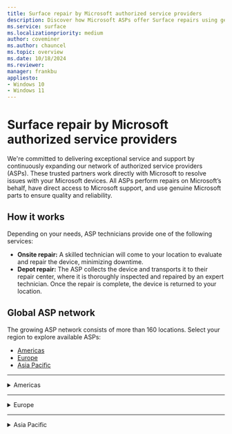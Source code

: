 ```yaml
---
title: Surface repair by Microsoft authorized service providers
description: Discover how Microsoft ASPs offer Surface repairs using genuine parts & direct support, collaborating closely with Microsoft for quality service.
ms.service: surface
ms.localizationpriority: medium
author: coveminer
ms.author: chauncel
ms.topic: overview
ms.date: 10/18/2024
ms.reviewer: 
manager: frankbu
appliesto:
- Windows 10
- Windows 11
---
```


# Surface repair by Microsoft authorized service providers

We're committed to delivering exceptional service and support by continuously expanding our network of authorized service providers (ASPs). These trusted partners work directly with Microsoft to resolve issues with your Microsoft devices. All ASPs perform repairs on Microsoft’s behalf, have direct access to Microsoft support, and use genuine Microsoft parts to ensure quality and reliability.

## How it works

Depending on your needs, ASP technicians provide one of the following services:

- **Onsite repair:** A skilled technician will come to your location to evaluate and repair the device, minimizing downtime.  
- **Depot repair:** The ASP collects the device and transports it to their repair center, where it is thoroughly inspected and repaired by an expert technician. Once the repair is complete, the device is returned to your location.

## Global ASP network

The growing ASP network consists of more than 160 locations. Select your region to explore available ASPs:

- [Americas](#americas)
- [Europe](#europe)
- [Asia Pacific](#asia-pacific)

---

<details id="americas">
  <summary>Americas</summary>

The Americas provide extensive repair services with ASPs available in Canada and the United States, supporting both consumers and businesses. These providers offer onsite and depot repair options.

### Canada

| **Authorized Service Provider**     | **Onsite repair** | **Depot repair** |
|-------------------------------------|-------------------|------------------|
| CompuCom                            |                   | ✔                |
| Compugen                            |                   | ✔                |
| Converge Technology Solutions       | ✘                 | ✔                |
| Coreio                              |                   | ✔                |
| Insight                             |                   | ✔                |
| IT Mission                          |                   | ✔                |
| Microserve                          |                   | ✔                |
| TD SYNNEX                           |                   | ✔                |
| WBM Technologies                    |                   | ✔                |

### United States

| **Authorized Service Provider**     | **Onsite repair** | **Depot repair** |
|-------------------------------------|-------------------|------------------|
| Applied Data Technologies           |                   | ✔                |
| Checkpoint Services                 | ✔                 |                  |
| CompuCom                            |                   | ✔                |
| Compugen                            |                   | ✔                |
| Connection                          |                   | ✔                |
| Converge Technology Solutions       |                   | ✔                |
| Coreio                              |                   | ✔                |
| DHE                                 |                   | ✔                |
| DI Technology Group Inc             |                   | ✔                |
| DXC Technology                      |                   | ✔                |
| FedEx                               |                   | ✔                |
| GlobalAsset                         |                   | ✔                |
| Insight                             |                   | ✔                |
| Integration Technologies Group      |                   | ✔                |
| IT savvy                            |                   | ✔                |
| MCPC                                |                   | ✔                |
| MicroK12                            |                   | ✔                |
| Mobile ME IT                        |                   | ✔                |
| Netsync Network Solutions           |                   | ✔                |
| New York Computer Help              |                   | ✔                |
| ProTech Computer Systems, Inc       |                   | ✔                |
| Sterling                            |                   | ✔                |
| TD SYNNEX                           |                   | ✔                |
| Trafera                             |                   | ✔                |
| UDT                                 |                   | ✔                |
| Zones                               |                   | ✔                |

</details>

---

<details id="europe">
  <summary>Europe</summary>

Europe offers a range of ASPs that cater to local and cross-border customers, providing both technical expertise and genuine parts to ensure quality repairs.

### Austria

| **Authorized Service Provider**      | **Onsite repair** | **Depot repair** |
|--------------------------------------|-------------------|------------------|
| Bechtle GmbH IT Systemhaus           |                   | ✔                |
| CLS                                  |                   | ✔                |
| Mobiletouch Austria GmbH             |                   | ✔                |

### United Kingdom

| **Authorized Service Provider**      | **Onsite repair** | **Depot repair** |
|--------------------------------------|-------------------|------------------|
| Academia Ltd                         |                   | ✔                |
| Carillion                            |                   | ✔                |
| Centerprise                          |                   | ✔                |
| CDW                                  |                   | ✔                |
| Class Technology Solutions           |                   | ✔                |
| Currys                               |                   | ✔                |
| HybrIT                               |                   | ✔                |
| DXC Technology (UK)                  |                   | ✔                |
| TMT First Limited                    |                   | ✔                |
| Westcoast                            |                   | ✔                |
| XMA                                  |                   | ✔                |
| Zones                                |                   | ✔                |

</details>

---

<details id="asia-pacific">
  <summary>Asia Pacific</summary>

ASPs in the Asia Pacific region offer a mix of onsite and depot services, meeting the needs of both personal and business users across several countries.

### Australia

| **Authorized Service Provider**      | **Onsite repair** | **Depot repair** |
|--------------------------------------|-------------------|------------------|
| ASI Solutions                        |                   | ✔                |
| Comp Now                             |                   | ✔                |
| JB Hi-Fi                             |                   | ✔                |
| KEH Partnership                      |                   | ✔                |
| Stott & Hoare                        |                   | ✔                |
| Winthrop                             |                   | ✔                |

### Japan

| **Authorized Service Provider**      | **Onsite repair** | **Depot repair** |
|--------------------------------------|-------------------|------------------|
| Bic Camera                           |                   | ✔                |
| GSS                                  |                   | ✔                |

</details>
